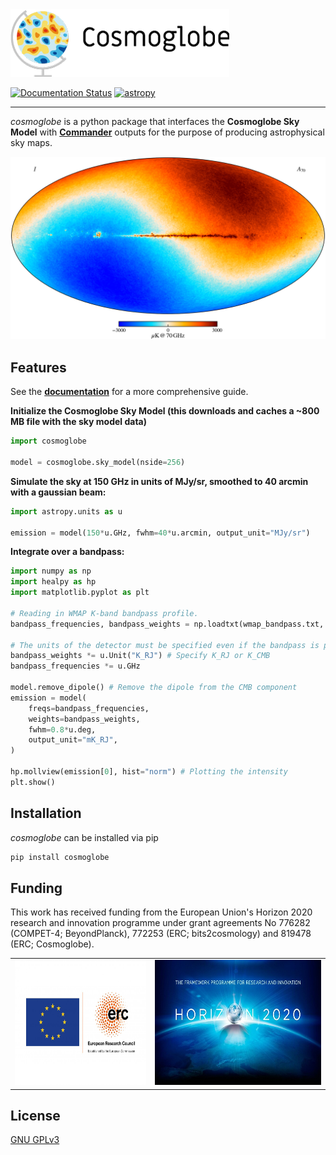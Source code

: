 

<img src="imgs/Cosmoglobe-logo-horizontal-small.png">

[![Documentation Status](https://readthedocs.org/projects/cosmoglobe/badge/?version=latest)](https://cosmoglobe.readthedocs.io/en/latest/?badge=latest)
[![astropy](http://img.shields.io/badge/powered%20by-AstroPy-orange.svg?style=flat)](http://www.astropy.org/)

<hr>

*cosmoglobe* is a python package that interfaces the **Cosmoglobe Sky Model** with **[Commander](https://github.com/Cosmoglobe/Commander)** outputs for the purpose of producing astrophysical sky maps.

<img src="imgs/sim.png">

## Features
See the **[documentation](https://cosmoglobe.readthedocs.io/en/latest/)** for a more comprehensive guide.

**Initialize the Cosmoglobe Sky Model (this downloads and caches a ~800 MB file with the sky model data)** 
```python
import cosmoglobe

model = cosmoglobe.sky_model(nside=256)
```

**Simulate the sky at 150 GHz in units of MJy/sr, smoothed to 40 arcmin with a gaussian beam:** 
```python
import astropy.units as u

emission = model(150*u.GHz, fwhm=40*u.arcmin, output_unit="MJy/sr")
```

**Integrate over a bandpass:** 
```python
import numpy as np
import healpy as hp
import matplotlib.pyplot as plt

# Reading in WMAP K-band bandpass profile.
bandpass_frequencies, bandpass_weights = np.loadtxt(wmap_bandpass.txt, unpack=True)

# The units of the detector must be specified even if the bandpass is pre-normalized.
bandpass_weights *= u.Unit("K_RJ") # Specify K_RJ or K_CMB
bandpass_frequencies *= u.GHz

model.remove_dipole() # Remove the dipole from the CMB component
emission = model(
    freqs=bandpass_frequencies, 
    weights=bandpass_weights, 
    fwhm=0.8*u.deg, 
    output_unit="mK_RJ",
)

hp.mollview(emission[0], hist="norm") # Plotting the intensity
plt.show()
```

## Installation
*cosmoglobe* can be installed via pip
```bash
pip install cosmoglobe
```

## Funding
This work has received funding from the European Union's Horizon 2020 research and innovation programme under grant agreements No 776282 (COMPET-4; BeyondPlanck), 772253 (ERC; bits2cosmology) and 819478 (ERC; Cosmoglobe).

<table align="center">
    <tr>
        <td><img src="./imgs/LOGO_ERC-FLAG_EU_.jpg" height="200"></td>
        <td><img src="./imgs/horizon2020_logo.jpg" height="200"></td>
    </tr>
</table>

## License

[GNU GPLv3](https://github.com/Cosmoglobe/Commander/blob/master/COPYING)
